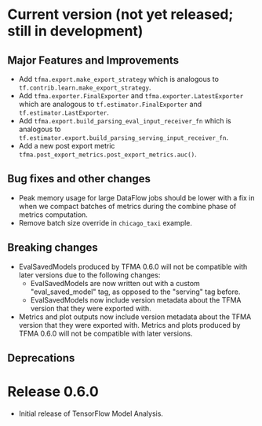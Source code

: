 # Current version (not yet released; still in development)

## Major Features and Improvements

*   Add `tfma.export.make_export_strategy` which is analogous to
    `tf.contrib.learn.make_export_strategy`.
*   Add `tfma.exporter.FinalExporter` and `tfma.exporter.LatestExporter` which
    are analogous to `tf.estimator.FinalExporter` and
    `tf.estimator.LastExporter`.
*   Add `tfma.export.build_parsing_eval_input_receiver_fn` which is analogous to
    `tf.estimator.export.build_parsing_serving_input_receiver_fn`.
*   Add a new post export metric
    `tfma.post_export_metrics.post_export_metrics.auc()`.

## Bug fixes and other changes

 * Peak memory usage for large DataFlow jobs should be lower with a fix in when
   we compact batches of metrics during the combine phase of metrics
   computation.
 * Remove batch size override in `chicago_taxi` example.

## Breaking changes

*   EvalSavedModels produced by TFMA 0.6.0 will not be compatible with later
    versions due to the following changes:
    *   EvalSavedModels are now written out with a custom "eval_saved_model"
        tag, as opposed to the "serving" tag before.
    *   EvalSavedModels now include version metadata about the TFMA version that
        they were exported with.
*   Metrics and plot outputs now include version metadata about the TFMA version
    that they were exported with. Metrics and plots produced by TFMA 0.6.0 will
    not be compatible with later versions.

## Deprecations

# Release 0.6.0

 * Initial release of TensorFlow Model Analysis.
